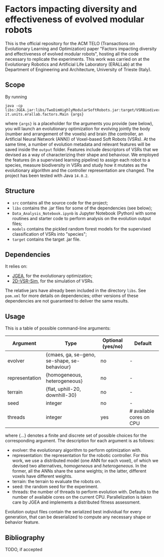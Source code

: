 # Factors impacting diversity and effectiveness of evolved modular robots
This is the official repository for the ACM TELO (Transactions on Evolutionary Learning and Optimization) paper "Factors impacting diversity and effectiveness of evolved modular robots", hosting all the code necessary to replicate the experiments. This work was carried on at the Evolutionary Robotics and Artificial Life Laboratory (ERALLab) at the Department of Engineering and Architecture, University of Trieste (Italy).

## Scope
By running
```
java -cp libs:JGEA.jar:libs/TwoDimHighlyModularSoftRobots.jar:target/VSRBiodiversity.jar it.units.erallab.factors.Main {args}
```
where `{args}` is a placeholder for the arguments you provide (see below), you will launch an evolutionary optimization for evolving jointly the body (number and arrangement of the voxels) and brain (the controller, an Artificial Neural Network (ANN)) of Voxel-based Soft Robots (VSRs). At the same time, a number of evolution metadata and relevant features will be saved inside the `output` folder. Features include descriptors of VSRs that we devised as a way of characterizing their shape and behaviour. We employed the features (in a supervised learning pipeline) to assign each robot to a species, measure biodiversity in VSRs and study how it mutates as the evolutionary algorithm and the controller representation are changed. The project has been tested with Java `14.0.2`.

## Structure
* `src` contains all the source code for the project;
* `libs` contains the .jar files for some of the dependencies (see below);
* `Data_Analysis_Notebook.ipynb` is Jupyter Notebook (Python) with some routines and starter code to perform analysis on the evolution output files;
* `models` contains the pickled random forest models for the supervised classification of VSRs into "species";
* `target` contains the target .jar file.

## Dependencies
It relies on:
* [JGEA](https://github.com/ericmedvet/jgea), for the evolutionary optimization;
* [2D-VSR-Sim](https://github.com/ericmedvet/2dhmsr), for the simulation of VSRs.

The relative jars have already been included in the directory `libs`. See `pom.xml` for more details on dependencies; other versions of these dependencies are not guaranteed to deliver the same results.

## Usage
This is a table of possible command-line arguments:

Argument       | Type                                         | Optional (yes/no) | Default
---------------|----------------------------------------------|-------------------|-------------------------
evolver        | {cmaes, ga, se-geno, se-shape, se-behaviour} | no                | -
representation | {homogeneous, heterogeneous}                 | no                | -
terrain        | {flat, uphill-20, downhill-30}               | no                | -
seed           | integer                                      | no                | -
threads        | integer                                      | yes               | # available cores on CPU

where {...} denotes a finite and discrete set of possible choices for the corresponding argument. The description for each argument is as follows:
* evolver: the evolutionary algorithm to perform optimization with.
* representation: the representation for the robotic controller. For this work, we use a distributed model (one ANN for each voxel), of which we devised two alternatives, _homogeneous_ and _heterogeneous_. In the former, all the ANNs share the same weights; in the latter, different voxels have different weights.
* terrain: the terrain to evaluate the robots on.
* seed: the random seed for the experiment.
* threads: the number of threads to perform evolution with. Defaults to the number of available cores on the current CPU. Parallelization is taken care by JGEA and implements a distributed fitness assessment.

Evolution output files contain the serialized best individual for every generation, that can be deserialized to compute any necessary shape or behavior feature.

## Bibliography
TODO, if accepted
